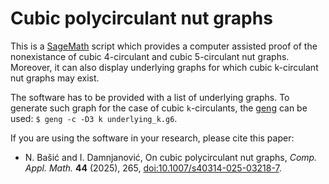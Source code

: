 # Cubic polycirculant nut graphs

This is a [SageMath](https://www.sagemath.org/) script which provides a computer assisted proof
of the nonexistance of cubic 4-circulant and cubic 5-circulant nut graphs. Moreover, it can also
display underlying graphs for which cubic k-circulant nut graphs may exist.

The software has to be provided with a list of underlying graphs. To generate such graph for
the case of cubic `k`-circulants, the [geng](https://pallini.di.uniroma1.it/) can be used:
`$ geng -c -D3 k underlying_k.g6`.

If you are using the software in your research, please cite this paper:

 * N. Bašić and I. Damnjanović, On cubic polycirculant nut graphs, _Comp. Appl. Math._ **44** (2025),
   265, [doi:10.1007/s40314-025-03218-7](https://doi.org/10.1007/s40314-025-03218-7).
